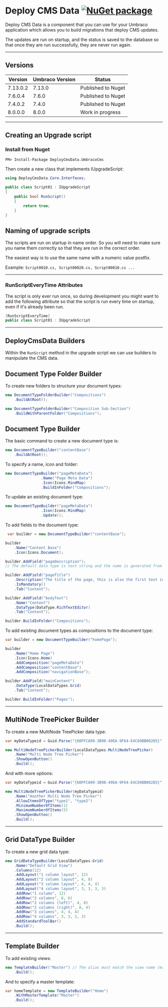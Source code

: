 # Deploy CMS Data [![NuGet package](https://img.shields.io/nuget/v/DeployCmsData.UmbracoCms.svg)](https://nuget.org/packages/DeployCmsData.UmbracoCms)

Deploy CMS Data is a component that you can use for your Umbraco application which allows you to build migrations that deploy CMS updates.

The updates are run on startup, and the status is saved to the database so that once they are run successfully, they are never run again.

---

## Versions

Version|Umbraco Version|Status
--- | --- | ---
7.13.0.2 | 7.13.0|Published to Nuget
7.6.0.4 | 7.6.0|Published to Nuget
7.4.0.2 | 7.4.0|Published to Nuget
8.0.0.0 | 8.0.0|Work in progress

---

## Creating an Upgrade script

### Install from Nuget
```PM> Install-Package DeployCmsData.UmbracoCms```

Then create a new class that implements IUpgradeScript:

```csharp
using DeployCmsData.Core.Interfaces;

public class Script01 : IUpgradeScript
{
    public bool RunScript()
    {                
        return true;
    }
}
```
## Naming of upgrade scripts
The scripts are run on startup in name order. So you will need to make sure you name them correctly so that they are run in the correct order.

The easiest way is to use the same name with a numeric value postfix. 

Example: ```Script0010.cs, Script00020.cs, Script00010.cs ...```

---

### RunScriptEveryTime Attributes

The script is only ever run once, so during development you might want to add the following attribute so that the script is run every time on startup, even if it's already been run.

```csharp
[RunScriptEveryTime]
public class Script01 : IUpgradeScript
```

--- 

## DeployCmsData Builders

Within the ```RunScript``` method in the upgrade script we can use builders to manipulate the CMS data.

## Document Type Folder Builder

To create new folders to structure your document types:
```csharp
new DocumentTypeFolderBuilder("Compositions")
    .BuildAtRoot();

new DocumentTypeFolderBuilder("Composition Sub-Section")
    .BuildWithParentFolder("Compositions");
```

## Document Type Builder

The basic command to create a new document type is:
```csharp
new DocumentTypeBuilder("contentBase")
    .BuildAtRoot();
```

To specify a name, icon and folder:
```csharp
new DocumentTypeBuilder("pageMetaData")
                .Name("Page Meta Data")
                .Icon(Icons.MindMap)
                .BuildInFolder("Compositions");
```
To update an existing document type:
```csharp
new DocumentTypeBuilder("pageMetaData")                
                .Icon(Icons.MindMap)
                .Update();
```

To add fields to the document type:
```csharp
 var builder = new DocumentTypeBuilder("contentBase");

builder
    .Name("Content Base")
    .Icon(Icons.Document);

builder.AddField("pageDescription"); 
// The default data type is text string and the name is generated from the alias - so in this case the name will be *Page Description*

builder.AddField("pageTitle")
    .Description("The title of the page, this is also the first text in a google search result. The ideal length is between 40 and 60 characters")
    .IsMandatory()
    .Tab("Content");

builder.AddField("bodyText")
    .Name("Content")
    .DataType(DataType.RichTextEditor)
    .Tab("Content");

builder.BuildInFolder("Compositions");
```

To add existing document types as compositions to the document type:
```csharp
var builder = new DocumentTypeBuilder("homePage");

builder
    .Name("Home Page")
    .Icon(Icons.Home)
    .AddComposition("pageMetaData")
    .AddComposition("contentBase")
    .AddComposition("navigationBase");

builder.AddField("mainContent")
    .DataType(LocalDataTypes.Grid)
    .Tab("Content");

builder.BuildInFolder("Pages");
```

---

## MultiNode TreePicker Builder
To create a new MultiNode TreePicker data type:

```csharp
var myDataTypeid = Guid.Parse("{60FFCA99-3B98-49EA-9F64-E4C69BB00285}");

new MultiNodeTreePickerBuilder(LocalDataTypes.MultiNodeTreePicker)
    .Name("Multi Node Tree Picker")
    .ShowOpenButton()
    .Build();
```
And with more options:
```csharp
var myDataTypeid = Guid.Parse("{60FFCA99-3B98-49EA-9F64-E4C69BB00285}");

new MultiNodeTreePickerBuilder(myDataTypeid)
    .Name("Another Multi Node Tree Picker")
    .AllowItemsOfType("type1", "type2")
    .MinimumNumberOfItems(1)
    .MaximumNumberOfItems(5)
    .ShowOpenButton()
    .Build();
```
---
## Grid DataType Builder
To create a new grid data type:
```csharp
new GridDataTypeBuilder(LocalDataTypes.Grid)
    .Name("Default Grid View")
    .Columns(12)
    .AddLayout("1 column layout", 12)
    .AddLayout("2 column layout", 4, 8)
    .AddLayout("3 column layout", 4, 4, 4)
    .AddLayout("4 column layout", 3, 3, 3, 3)
    .AddRow("1 column", 12)
    .AddRow("2 columns", 6, 6)
    .AddRow("2 columns (left)", 4, 8)
    .AddRow("2 columns (right)", 8, 4)
    .AddRow("3 columns", 4, 4, 4)
    .AddRow("4 columns", 3, 3, 3, 3)
    .AddStandardToolBar()
    .Build();
```
---

## Template Builder

To add existing views:

```csharp
new TemplateBuilder("Master") // The alias must match the view name (master.cshtml)
    .Build();
```
And to specify a master template:
```csharp
var homeTemplate = new TemplateBuilder("Home")
    .WithMasterTemplate("Master")
    .Build();
```

